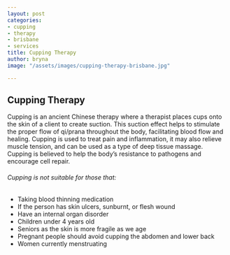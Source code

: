 ```yaml
---
layout: post
categories:
- cupping
- therapy
- brisbane
- services
title: Cupping Therapy
author: bryna
image: "/assets/images/cupping-therapy-brisbane.jpg"

---
```

## Cupping Therapy

Cupping is an ancient Chinese therapy where a therapist places cups onto the skin of a client to create suction. This suction effect helps to stimulate the proper flow of qi/prana throughout the body, facilitating blood flow and healing. Cupping is used to treat pain and inflammation, it may also relieve muscle tension, and can be used as a type of deep tissue massage. Cupping is believed to help the body’s resistance to pathogens and encourage cell repair.

###### Cupping is not suitable for those that:

* Taking blood thinning medication
* If the person has skin ulcers, sunburnt, or flesh wound
* Have an internal organ disorder
* Children under 4 years old
* Seniors as the skin is more fragile as we age
* Pregnant people should avoid cupping the abdomen and lower back
* Women currently menstruating
